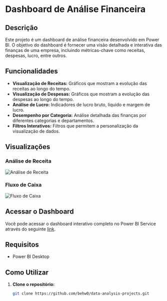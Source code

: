 # Dashboard de Análise Financeira

## Descrição

Este projeto é um dashboard de análise financeira desenvolvido em Power BI. O objetivo do dashboard é fornecer uma visão detalhada e interativa das finanças de uma empresa, incluindo métricas-chave como receitas, despesas, lucro, entre outros.

## Funcionalidades

- **Visualização de Receitas:** Gráficos que mostram a evolução das receitas ao longo do tempo.
- **Visualização de Despesas:** Gráficos que mostram a evolução das despesas ao longo do tempo.
- **Análise de Lucro:** Indicadores de lucro bruto, líquido e margem de lucro.
- **Desempenho por Categoria:** Análise detalhada das finanças por diferentes categorias e departamentos.
- **Filtros Interativos:** Filtros que permitem a personalização da visualização de dados.

## Visualizações

### Análise de Receita
![Análise de Receita](./images/analise-receita.png)

### Fluxo de Caixa
![Fluxo de Caixa](./images/fluxo-caixa.png)

## Acessar o Dashboard

Você pode acessar o dashboard interativo completo no Power BI Service através do seguinte [link](https://app.powerbi.com/groups/me/reports/xxxxxxx).

## Requisitos

- Power BI Desktop

## Como Utilizar

1. **Clone o repositório:**
   ```bash
   git clone https://github.com/behw0/data-analysis-projects.git
